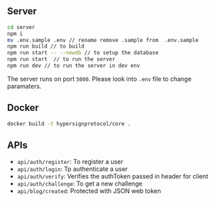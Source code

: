 ## Server

```bash
cd server
npm i
mv .env.sample .env // rename remove .sample from  .env.sample
npm run build // to build
npm run start -- --newdb // to setup the database
npm run start  // to run the server
npm run dev // to run the server in dev env
```

The server runs on port `5000`. Please look into `.env` file to change paramaters. 
## Docker

```bash
docker build -t hypersignprotocol/core .
```
## APIs

- `api/auth/register`: To register a user
- `api/auth/login`: Tp authenticate a user
- `api/auth/verify`: Verifies the authToken passed in header for client
- `api/auth/challenge`: To get a new challenge
- `api/blog/created`: Protected with JSON web token

